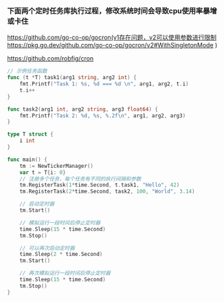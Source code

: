 ### 下面两个定时任务库执行过程，修改系统时间会导致cpu使用率暴增或卡住
https://github.com/go-co-op/gocron(v1存在问题，v2可以使用参数进行限制 https://pkg.go.dev/github.com/go-co-op/gocron/v2#WithSingletonMode )

https://github.com/robfig/cron


```go
// 示例任务函数
func (t *T) task1(arg1 string, arg2 int) {
	fmt.Printf("Task 1: %s, %d === %d \n", arg1, arg2, t.i)
	t.i++
}

func task2(arg1 int, arg2 string, arg3 float64) {
	fmt.Printf("Task 2: %d, %s, %.2f\n", arg1, arg2, arg3)
}

type T struct {
	i int
}

func main() {
	tm := NewTickerManager()
	var t = T{i: 0}
	// 注册多个任务，每个任务有不同的执行间隔和参数
	tm.RegisterTask(1*time.Second, t.task1, "Hello", 42)
	tm.RegisterTask(2*time.Second, task2, 100, "World", 3.14)

	// 启动定时器
	tm.Start()

	// 模拟运行一段时间后停止定时器
	time.Sleep(15 * time.Second)
	tm.Stop()

	// 可以再次启动定时器
	time.Sleep(2 * time.Second)
	tm.Start()

	// 再次模拟运行一段时间后停止定时器
	time.Sleep(15 * time.Second)
	tm.Stop()
}
```
